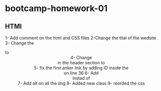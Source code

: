 # bootcamp-homework-01

## HTMl 

1- Add comment on the html and CSS files 
2-Change the tital of the wedsite 
3- Change the <div class="header"> to <header class="header">
4- Change <div> in the header section to <nav>
5- fix the first anker link by adding ID inside the  <div> on line 36 
6- Add <section> instad of <div>
7- Add alt on all the img 
8- Added new class 
9- reorded the css

